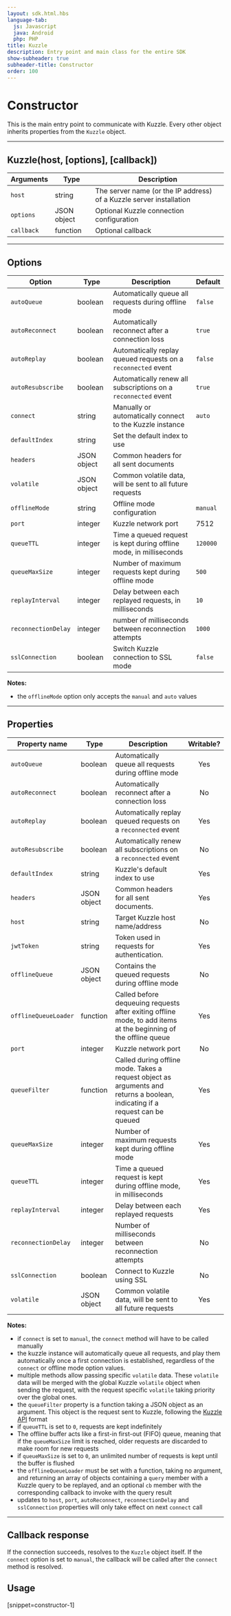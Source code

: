 ```yaml
---
layout: sdk.html.hbs
language-tab:
  js: Javascript
  java: Android
  php: PHP
title: Kuzzle
description: Entry point and main class for the entire SDK
show-subheader: true
subheader-title: Constructor
order: 100
---
```


# Constructor

This is the main entry point to communicate with Kuzzle. Every other object inherits properties from the `Kuzzle` object.

---

## Kuzzle(host, [options], [callback])

| Arguments  | Type        | Description                                                         |
| ---------- | ----------- | ------------------------------------------------------------------- |
| `host`     | string      | The server name (or the IP address) of a Kuzzle server installation |
| `options`  | JSON object | Optional Kuzzle connection configuration                            |
| `callback` | function    | Optional callback                                                   |

---

## Options

| Option              | Type        | Description                                                        | Default  |
| ------------------- | ----------- | ------------------------------------------------------------------ | -------- |
| `autoQueue`         | boolean     | Automatically queue all requests during offline mode               | `false`  |
| `autoReconnect`     | boolean     | Automatically reconnect after a connection loss                    | `true`   |
| `autoReplay`        | boolean     | Automatically replay queued requests on a `reconnected` event      | `false`  |
| `autoResubscribe`   | boolean     | Automatically renew all subscriptions on a `reconnected` event     | `true`   |
| `connect`           | string      | Manually or automatically connect to the Kuzzle instance           | `auto`   |
| `defaultIndex`      | string      | Set the default index to use                                       |          |
| `headers`           | JSON object | Common headers for all sent documents                              |          |
| `volatile`          | JSON object | Common volatile data, will be sent to all future requests          |          |
| `offlineMode`       | string      | Offline mode configuration                                         | `manual` |
| `port`              | integer     | Kuzzle network port                                                | 7512     |
| `queueTTL`          | integer     | Time a queued request is kept during offline mode, in milliseconds | `120000` |
| `queueMaxSize`      | integer     | Number of maximum requests kept during offline mode                | `500`    |
| `replayInterval`    | integer     | Delay between each replayed requests, in milliseconds              | `10`     |
| `reconnectionDelay` | integer     | number of milliseconds between reconnection attempts               | `1000`   |
| `sslConnection`     | boolean     | Switch Kuzzle connection to SSL mode                               | `false`  |

**Notes:**

- the `offlineMode` option only accepts the `manual` and `auto` values

---

## Properties

| Property name        | Type        | Description                                                                                                                  | Writable? |
| -------------------- | ----------- | ---------------------------------------------------------------------------------------------------------------------------- | :-------: |
| `autoQueue`          | boolean     | Automatically queue all requests during offline mode                                                                         |    Yes    |
| `autoReconnect`      | boolean     | Automatically reconnect after a connection loss                                                                              |    No     |
| `autoReplay`         | boolean     | Automatically replay queued requests on a `reconnected` event                                                                |    Yes    |
| `autoResubscribe`    | boolean     | Automatically renew all subscriptions on a `reconnected` event                                                               |    No     |
| `defaultIndex`       | string      | Kuzzle's default index to use                                                                                                |    Yes    |
| `headers`            | JSON object | Common headers for all sent documents.                                                                                       |    Yes    |
| `host`               | string      | Target Kuzzle host name/address                                                                                              |    No     |
| `jwtToken`           | string      | Token used in requests for authentication.                                                                                   |    Yes    |
| `offlineQueue`       | JSON object | Contains the queued requests during offline mode                                                                             |    No     |
| `offlineQueueLoader` | function    | Called before dequeuing requests after exiting offline mode, to add items at the beginning of the offline queue              |    Yes    |
| `port`               | integer     | Kuzzle network port                                                                                                          |    No     |
| `queueFilter`        | function    | Called during offline mode. Takes a request object as arguments and returns a boolean, indicating if a request can be queued |    Yes    |
| `queueMaxSize`       | integer     | Number of maximum requests kept during offline mode                                                                          |    Yes    |
| `queueTTL`           | integer     | Time a queued request is kept during offline mode, in milliseconds                                                           |    Yes    |
| `replayInterval`     | integer     | Delay between each replayed requests                                                                                         |    Yes    |
| `reconnectionDelay`  | integer     | Number of milliseconds between reconnection attempts                                                                         |    No     |
| `sslConnection`      | boolean     | Connect to Kuzzle using SSL                                                                                                  |    No     |
| `volatile`           | JSON object | Common volatile data, will be sent to all future requests                                                                    |    Yes    |

**Notes:**

- if `connect` is set to `manual`, the `connect` method will have to be called manually
- the kuzzle instance will automatically queue all requests, and play them automatically once a first connection is established, regardless of the `connect` or offline mode option values.
- multiple methods allow passing specific `volatile` data. These `volatile` data will be merged with the global Kuzzle `volatile` object when sending the request, with the request specific `volatile` taking priority over the global ones.
- the `queueFilter` property is a function taking a JSON object as an argument. This object is the request sent to Kuzzle, following the [Kuzzle API](/api/1/essentials/query-syntax) format
- if `queueTTL` is set to `0`, requests are kept indefinitely
- The offline buffer acts like a first-in first-out (FIFO) queue, meaning that if the `queueMaxSize` limit is reached, older requests are discarded to make room for new requests
- if `queueMaxSize` is set to `0`, an unlimited number of requests is kept until the buffer is flushed
- the `offlineQueueLoader` must be set with a function, taking no argument, and returning an array of objects containing a `query` member with a Kuzzle query to be replayed, and an optional `cb` member with the corresponding callback to invoke with the query result
- updates to `host`, `port`, `autoReconnect`, `reconnectionDelay` and `sslConnection` properties will only take effect on next `connect` call

---

## Callback response

If the connection succeeds, resolves to the `Kuzzle` object itself.
If the `connect` option is set to `manual`, the callback will be called after the `connect` method is resolved.

## Usage

[snippet=constructor-1]
